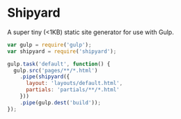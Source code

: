 # Shipyard

A super tiny (<1KB) static site generator for use with Gulp.

```js
var gulp = require('gulp');
var shipyard = require('shipyard');

gulp.task('default', function() {
  gulp.src('pages/**/*.html')
    .pipe(shipyard({
      layout: 'layouts/default.html',
      partials: 'partials/**/*.html'
    }))
    .pipe(gulp.dest('build'));
});
```